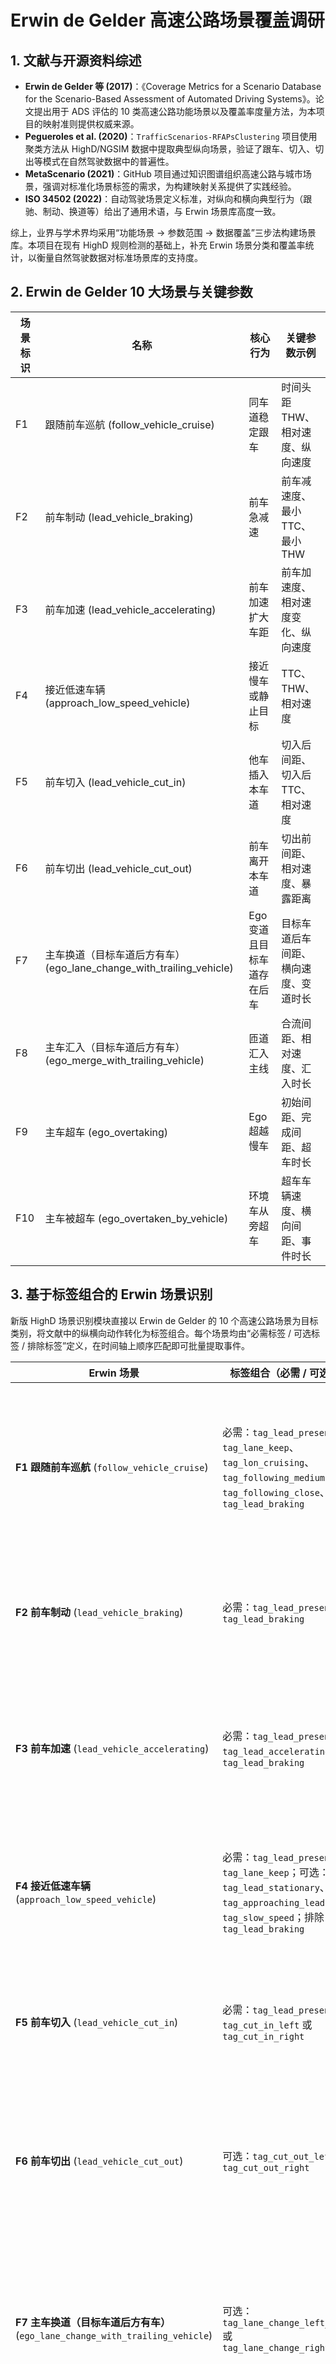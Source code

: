 # Erwin de Gelder 高速公路场景覆盖调研

## 1. 文献与开源资料综述

- **Erwin de Gelder 等 (2017)**：《Coverage Metrics for a Scenario Database for the Scenario-Based Assessment of Automated Driving Systems》。论文提出用于 ADS 评估的 10 类高速公路功能场景以及覆盖率度量方法，为本项目的映射准则提供权威来源。
- **Pegueroles et al. (2020)**：`TrafficScenarios-RFAPsClustering` 项目使用聚类方法从 HighD/NGSIM 数据中提取典型纵向场景，验证了跟车、切入、切出等模式在自然驾驶数据中的普遍性。
- **MetaScenario (2021)**：GitHub 项目通过知识图谱组织高速公路与城市场景，强调对标准化场景标签的需求，为构建映射关系提供了实践经验。
- **ISO 34502 (2022)**：自动驾驶场景定义标准，对纵向和横向典型行为（跟驰、制动、换道等）给出了通用术语，与 Erwin 场景库高度一致。

综上，业界与学术界均采用“功能场景 → 参数范围 → 数据覆盖”三步法构建场景库。本项目在现有 HighD 规则检测的基础上，补充 Erwin 场景分类和覆盖率统计，以衡量自然驾驶数据对标准场景库的支持度。

## 2. Erwin de Gelder 10 大场景与关键参数

| 场景标识 | 名称 | 核心行为 | 关键参数示例 |
| --- | --- | --- | --- |
| F1 | 跟随前车巡航 (follow_vehicle_cruise) | 同车道稳定跟车 | 时间头距 THW、相对速度、纵向速度 |
| F2 | 前车制动 (lead_vehicle_braking) | 前车急减速 | 前车减速度、最小 TTC、最小 THW |
| F3 | 前车加速 (lead_vehicle_accelerating) | 前车加速扩大车距 | 前车加速度、相对速度变化、纵向速度 |
| F4 | 接近低速车辆 (approach_low_speed_vehicle) | 接近慢车或静止目标 | TTC、THW、相对速度 |
| F5 | 前车切入 (lead_vehicle_cut_in) | 他车插入本车道 | 切入后间距、切入后 TTC、相对速度 |
| F6 | 前车切出 (lead_vehicle_cut_out) | 前车离开本车道 | 切出前间距、相对速度、暴露距离 |
| F7 | 主车换道（目标车道后方有车）(ego_lane_change_with_trailing_vehicle) | Ego 变道且目标车道存在后车 | 目标车道后车间距、横向速度、变道时长 |
| F8 | 主车汇入（目标车道后方有车）(ego_merge_with_trailing_vehicle) | 匝道汇入主线 | 合流间距、相对速度、汇入时长 |
| F9 | 主车超车 (ego_overtaking) | Ego 超越慢车 | 初始间距、完成间距、超车时长 |
| F10 | 主车被超车 (ego_overtaken_by_vehicle) | 环境车从旁超车 | 超车车辆速度、横向间距、事件时长 |

## 3. 基于标签组合的 Erwin 场景识别

新版 HighD 场景识别模块直接以 Erwin de Gelder 的 10 个高速公路场景为目标类别，将文献中的纵横向动作转化为标签组合。每个场景均由“必需标签 / 可选标签 / 排除标签”定义，在时间轴上顺序匹配即可批量提取事件。

| Erwin 场景 | 标签组合（必需 / 可选 / 排除） | 说明 |
| --- | --- | --- |
| **F1 跟随前车巡航** (`follow_vehicle_cruise`) | 必需：`tag_lead_present`、`tag_lane_keep`、`tag_lon_cruising`、`tag_following_medium`；排除：`tag_following_close`、`tag_lead_braking` | 同车道稳定跟驰，保持舒适头距与小相对速度。 |
| **F2 前车制动** (`lead_vehicle_braking`) | 必需：`tag_lead_present`、`tag_lead_braking` | 前车急减速触发 AEB 风险评估。 |
| **F3 前车加速** (`lead_vehicle_accelerating`) | 必需：`tag_lead_present`、`tag_lead_accelerating`；排除：`tag_lead_braking` | 前车加速拉开车距，考察 ACC 稳态性能。 |
| **F4 接近低速车辆** (`approach_low_speed_vehicle`) | 必需：`tag_lead_present`、`tag_lane_keep`；可选：`tag_lead_stationary`、`tag_approaching_lead`、`tag_slow_speed`；排除：`tag_lead_braking` | Ego 接近慢车或静止目标的风险场景。 |
| **F5 前车切入** (`lead_vehicle_cut_in`) | 必需：`tag_lead_present`；可选：`tag_cut_in_left` 或 `tag_cut_in_right` | 邻道车辆插入本车道并成为新前车。 |
| **F6 前车切出** (`lead_vehicle_cut_out`) | 可选：`tag_cut_out_left` 或 `tag_cut_out_right` | 原前车驶离本车道，暴露新的前向目标。 |
| **F7 主车换道（目标车道后方有车）** (`ego_lane_change_with_trailing_vehicle`) | 可选：`tag_lane_change_left_trailing` 或 `tag_lane_change_right_trailing` | Ego 变道时目标车道存在后车，考察横向安全裕度。 |
| **F8 主车汇入** (`ego_merge_with_trailing_vehicle`) | 可选：`tag_merge_left` 或 `tag_merge_right` | Ego 自匝道或路肩并入主线，同时目标车道有跟随车辆。 |
| **F9 主车超车** (`ego_overtaking`) | 必需：`tag_overtaking` | Ego 通过一进一出两次变道完成超车。 |
| **F10 主车被超车** (`ego_overtaken_by_vehicle`) | 必需：`tag_overtaken` | 邻道车辆从后向前通过，Ego 保持原车道。 |

## 4. 覆盖率计算

检测输出的 `ScenarioEvent` 已直接使用 Erwin 场景名称，因此覆盖率计算只需对事件列表按场景汇总，并统计未命中任何场景标签的帧：

1. 汇总每个 Erwin 场景的事件数，写入 `erwin_coverage.csv`。
2. 统计总事件数、已识别事件数及覆盖率，写入 `erwin_coverage_summary.json`。
3. 对未匹配到任何标签组合的帧，输出 `unmatched_frames.csv` 以记录轨迹 ID、帧号及换算时间，为补充场景库提供依据。

该流程沿用了《Real-World Scenario Mining for the Assessment of Automated Vehicles》的两步法，直接以标签组合生成场景实例，减少了中间映射环节并覆盖 Erwin 十大功能场景。
